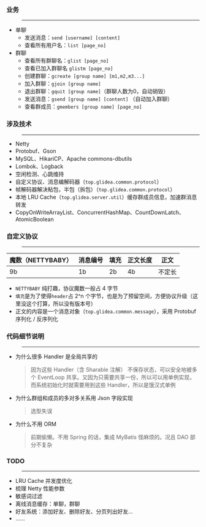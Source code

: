 ### 业务
>---
* 单聊
  * 发送消息：`send [username] [content]`
  * 查看所有用户名：`list [page_no]`
* 群聊
  * 查看所有群聊名：`glist [page_no]`
  * 查看已加入群聊名 `glistm [page_no]`
  * 创建群聊：`gcreate [group name] [m1,m2,m3...]`
  * 加入群聊：`gjoin [group name]`
  * 退出群聊：`gquit [group name]`（群聊人数为0，自动销毁）
  * 发送消息：`gsend [group name] [content]` （自动加入群聊）
  * 查看群成员：`gmembers [group name] [page_no]`
### 涉及技术
>---
* Netty
* Protobuf、Gson
* MySQL、HikariCP、Apache commons-dbutils
* Lombok、Logback
* 空闲检测、心跳维持
* 自定义协议、消息编解码器（`top.glidea.common.protocol`）
* 帧解码器解决粘包，半包（拆包）（`top.glidea.common.protocol`）
* 本地 LRU Cache（`top.glidea.server.util`）缓存群成员信息，加速群消息转发
* CopyOnWriteArrayList、ConcurrentHashMap、CountDownLatch、AtomicBoolean
### 自定义协议
>---
| 魔数（NETTYBABY） | 消息编号 | 填充 | 正文长度 | 正文   |
| ----------------- | -------- | ---- | -------- | ------ |
| 9b                | 1b       | 2b   | 4b       | 不定长 |

* `NETTYBABY` 纯打趣，协议魔数一般占 4 字节
* `填充`是为了使得`header`占 2^n 个字节，也是为了预留空间，方便协议升级（这里没这个打算，所以没有版本号）
* 正文的内容是一个消息对象（`top.glidea.common.message`），采用 Protobuf 序列化 / 反序列化
### 代码细节说明
>---
* 为什么很多 Handler 是全局共享的
  >因为这些 Handler（含 Sharable 注解） 不保存状态，可以安全地被多个 EventLoop 共享。又因为只需要共享一份，所以可以用单例实现，而系统初始化时就需要用到这些 Handler，所以是饿汉式单例
* 为什么群组和成员的多对多关系用 Json 字段实现
  >选型失误
* 为什么不用 ORM
  >前期偷懒。不用 Spring 的话，集成 MyBatis 怪麻烦的。况且 DAO 部分不复杂
### TODO
>---
* LRU Cache 并发度优化
* 梳理 Netty 性能参数
* 敏感词过滤
* 离线消息缓存：单聊，群聊
* 好友系统：添加好友、删除好友、分页列出好友...
* ......
